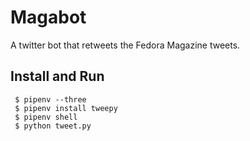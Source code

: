 # Magabot

A twitter bot that retweets the Fedora Magazine tweets.

## Install and Run

```
 $ pipenv --three
 $ pipenv install tweepy
 $ pipenv shell
 $ python tweet.py
```
